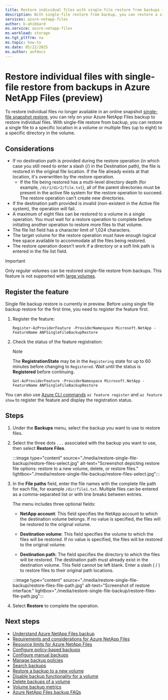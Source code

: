 ```yaml
---
title: Restore individual files with single-file restore from backups in Azure NetApp Files
description: With single-file restore from backup, you can restore a single file to a specific location in a volume or multiple files (up to 8) to a specific directory.
services: azure-netapp-files
author: b-ahibbard
ms.service: azure-netapp-files
ms.workload: storage
ms.tgt_pltfrm: na
ms.topic: how-to
ms.date: 05/22/2025
ms.author: anfdocs
---
```

# Restore individual files with single-file restore from backups in Azure NetApp Files (preview)

To restore individual files no longer available in an online snapshot [single-file snapshot restore](snapshots-restore-file-single.md), you can rely on your Azure NetApp Files backup to restore individual files. With single-file restore from backup, you can restore a single file to a specific location in a volume or multiple files (up to eight) to a specific directory in the volume.

## Considerations

* If no destination path is provided during the restore operation (in which case you still need to enter a slash (/) in the Destination path), the file is restored in the original file location. If the file already exists at that location, it's overwritten by the restore operation. 
    * If the file being restored has a multi-level directory depth (for example, `/dir1/dir2/file.txt`), all of the parent directories must be present in the active file system for the restore operation to succeed. The restore operation can't create new directories. 
* If the destination path provided is invalid (non-existent in the Active file system), the operation will fail.
* A maximum of eight files can be restored to a volume in a single operation. You must wait for a restore operation to complete before initiating another operation to restore more files to that volume.
* The file list field has a character limit of 1,024 characters. 
* The target volume for the restore operation must have enough logical free space available to accommodate all the files being restored.
* The restore operation doesn't work if a directory or a soft link path is entered in the file list field.

>[!IMPORTANT]
>Only _regular_ volumes can be restored single-file restore from backups. This feature is not supported with [large volumes](large-volumes-requirements-considerations.md). 

## Register the feature

Single file backup restore is currently in preview. Before using single file backup restore for the first time, you need to register the feature first.

1. Register the feature: 

    ```azurepowershell-interactive
    Register-AzProviderFeature -ProviderNamespace Microsoft.NetApp -FeatureName ANFSingleFileBackupRestore
    ```

2. Check the status of the feature registration: 

    > [!NOTE]
    > The **RegistrationState** may be in the `Registering` state for up to 60 minutes before changing to `Registered`. Wait until the status is **Registered** before continuing.

    ```azurepowershell-interactive
    Get-AzProviderFeature -ProviderNamespace Microsoft.NetApp -FeatureName ANFSingleFileBackupRestore
    ```

You can also use [Azure CLI commands](/cli/azure/feature) `az feature register` and `az feature show` to register the feature and display the registration status. 

## Steps

1. Under the **Backups** menu, select the backup you want to use to restore files.
1. Select the three dots `...` associated with the backup you want to use, then select **Restore Files**.

    :::image type="content" source="./media/restore-single-file-backup/restore-files-select.jpg" alt-text="Screenshot depicting restore file options: restore to a new volume, delete, or restore files." lightbox="./media/restore-single-file-backup/restore-files-select.jpg":::

1. In the **File paths** field, enter the file names with the complete file path for each file, for example `/dir/file1.txt`. Multiple files can be entered as a comma-separated list or with line breaks between entries.

    The menu includes three optional fields:
    * **NetApp account**: This field specifies the NetApp account to which the destination volume belongs. If no value is specified, the files will be restored to the original volume.

    * **Destination volume**: This field specifies the volume to which the files will be restored. If no value is specified, the files will be restored to the original volume.

    * **Destination path**: The field specifies the directory to which the files will be restored. The destination path must already exist in the destination volume.  This field cannot be left blank. Enter a slash ( / ) to restore files to their original path locations.

    :::image type="content" source="./media/restore-single-file-backup/restore-files-file-path.jpg" alt-text="Screenshot of restore interface." lightbox="./media/restore-single-file-backup/restore-files-file-path.jpg":::

1. Select **Restore** to complete the operation. 


## Next steps

* [Understand Azure NetApp Files backup](backup-introduction.md)
* [Requirements and considerations for Azure NetApp Files](backup-requirements-considerations.md)
* [Resource limits for Azure NetApp Files](azure-netapp-files-resource-limits.md)
* [Configure policy-based backups](backup-configure-policy-based.md)
* [Configure manual backups](backup-configure-manual.md)
* [Manage backup policies](backup-manage-policies.md)
* [Search backups](backup-search.md)
* [Restore a backup to a new volume](backup-restore-new-volume.md)
* [Disable backup functionality for a volume](backup-disable.md)
* [Delete backups of a volume](backup-delete.md)
* [Volume backup metrics](azure-netapp-files-metrics.md#volume-backup-metrics)
* [Azure NetApp Files backup FAQs](faq-backup.md)
